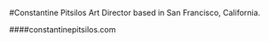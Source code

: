 #Constantine Pitsilos
Art Director based in San Francisco, California.

####constantinepitsilos.com
